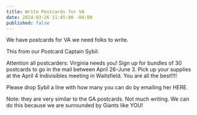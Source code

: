 ```yaml
---
title: Write Postcards for VA
date: 2024-03-26 11:45:00 -04:00
published: false
---
```


We have postcards for VA we need folks to write. 

This from our Postcard Captain Sybil: 

Attention all postcarders: Virginia needs you!
Sign up for bundles of 30 postcards to go in the mail between April 26-June 3.  Pick up your supplies at the April 4 Indivisibles meeting in Waitsfield.  You are all the best!!!!

Please drop Sybil a line with how many you can do by emailing her HERE.

Note: they are very similar to the GA postcards. Not much writing. We can do this because we are surrounded by Giants like YOU!